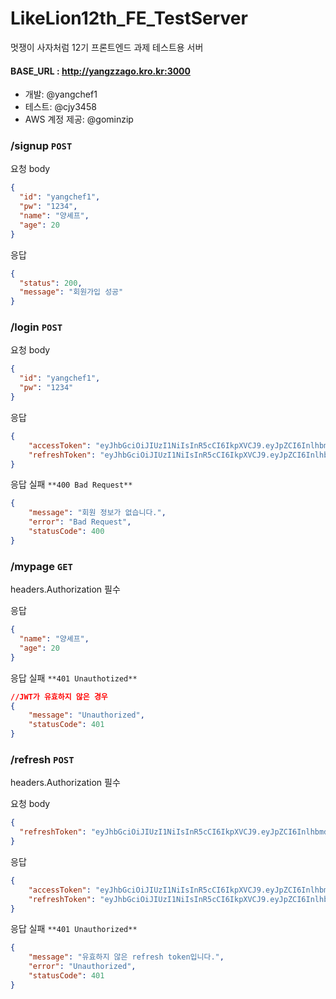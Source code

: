 # LikeLion12th_FE_TestServer
멋쟁이 사자처럼 12기 프론트엔드 과제 테스트용 서버

#### BASE_URL : http://yangzzago.kro.kr:3000

- 개발: @yangchef1
- 테스트: @cjy3458
- AWS 계정 제공: @gominzip

### /signup `POST`

요청 body

```json
{
  "id": "yangchef1",
  "pw": "1234",
  "name": "양셰프",
  "age": 20
}
```

응답

```json
{
  "status": 200,
  "message": "회원가입 성공"
}
```

### /login `POST`

요청 body

```json
{
  "id": "yangchef1",
  "pw": "1234"
}
```

응답

```json
{
    "accessToken": "eyJhbGciOiJIUzI1NiIsInR5cCI6IkpXVCJ9.eyJpZCI6InlhbmdjaGVmMyIsIm5hbWUiOiLslpHshbDtlIQzIiwiYWdlIjoyMiwiaWF0IjoxNzE5MjgzOTU1fQ.F0JJg-eGuUu7CJW2QTF36lggjklJrM73HkZvGaZQJwI",
    "refreshToken": "eyJhbGciOiJIUzI1NiIsInR5cCI6IkpXVCJ9.eyJpZCI6InlhbmdjaGVmMyIsImlhdCI6MTcxOTI4Mzk1NX0.Pj_-fSwd-9mIxUg2Vp2_FTddTnphtTq3Dz5--uS11ro"
}
```

응답 실패 `**400 Bad Request**`

```json
{
    "message": "회원 정보가 없습니다.",
    "error": "Bad Request",
    "statusCode": 400
}
```

### /mypage `GET`

headers.Authorization 필수

응답

```json
{
  "name": "양셰프",
  "age": 20
}
```

응답 실패 `**401 Unauthotized**`

```json
//JWT가 유효하지 않은 경우
{
    "message": "Unauthorized",
    "statusCode": 401
}
```

### /refresh `POST`

headers.Authorization 필수

요청 body

```json
{
  "refreshToken": "eyJhbGciOiJIUzI1NiIsInR5cCI6IkpXVCJ9.eyJpZCI6InlhbmdjaGVmMyIsImlhdCI6MTcxOTI4Mzk1NX0.Pj_-fSwd-9mIxUg2Vp2_FTddTnphtTq3Dz5--uS11ro"
}
```

응답

```json
{
    "accessToken": "eyJhbGciOiJIUzI1NiIsInR5cCI6IkpXVCJ9.eyJpZCI6InlhbmdjaGVmMyIsIm5hbWUiOiLslpHshbDtlIQzIiwiYWdlIjoyMiwiaWF0IjoxNzE5MjgzOTU1fQ.F0JJg-eGuUu7CJW2QTF36lggjklJrM73HkZvGaZQJwI",
    "refreshToken": "eyJhbGciOiJIUzI1NiIsInR5cCI6IkpXVCJ9.eyJpZCI6InlhbmdjaGVmMyIsImlhdCI6MTcxOTI4Mzk1NX0.Pj_-fSwd-9mIxUg2Vp2_FTddTnphtTq3Dz5--uS11ro"
}
```

응답 실패 `**401 Unauthorized**`

```json
{
    "message": "유효하지 않은 refresh token입니다.",
    "error": "Unauthorized",
    "statusCode": 401
}
```

